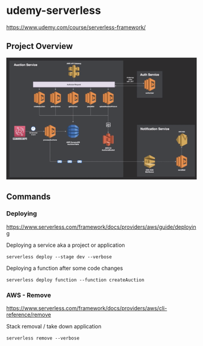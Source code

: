 # udemy-serverless

https://www.udemy.com/course/serverless-framework/

## Project Overview

![](docs/images/project-overview.png)

## Commands

### Deploying

https://www.serverless.com/framework/docs/providers/aws/guide/deploying

Deploying a service aka a project or application

```
serverless deploy --stage dev --verbose
```

Deploying a function after some code changes

```
serverless deploy function --function createAuction
```

### AWS - Remove

https://www.serverless.com/framework/docs/providers/aws/cli-reference/remove

Stack removal / take down application

```
serverless remove --verbose
```
